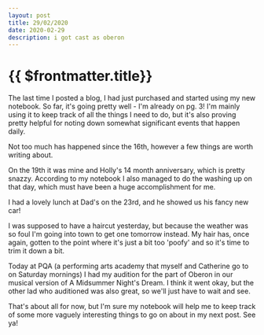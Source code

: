 ```yaml
---
layout: post
title: 29/02/2020
date: 2020-02-29
description: i got cast as oberon
---
```

# {{ $frontmatter.title}}
The last time I posted a blog, I had just purchased and started using my new notebook. So far, it's going pretty well - I'm already on pg. 3! I'm mainly using it to keep track of all the things I need to do, but it's also proving pretty helpful for noting down somewhat significant events that happen daily.

Not too much has happened since the 16th, however a few things are worth writing about.

On the 19th it was mine and Holly's 14 month anniversary, which is pretty snazzy. According to my notebook I also managed to do the washing up on that day, which must have been a huge accomplishment for me.

I had a lovely lunch at Dad's on the 23rd, and he showed us his fancy new car!

I was supposed to have a haircut yesterday, but because the weather was so foul I'm going into town to get one tomorrow instead. My hair has, once again, gotten to the point where it's just a bit too 'poofy' and so it's time to trim it down a bit.

Today at PQA (a performing arts academy that myself and Catherine go to on Saturday mornings) I had my audition for the part of Oberon in our musical version of A Midsummer Night's Dream. I think it went okay, but the other lad who auditioned was also great, so we'll just have to wait and see.

That's about all for now, but I'm sure my notebook will help me to keep track of some more vaguely interesting things to go on about in my next post. See ya!
